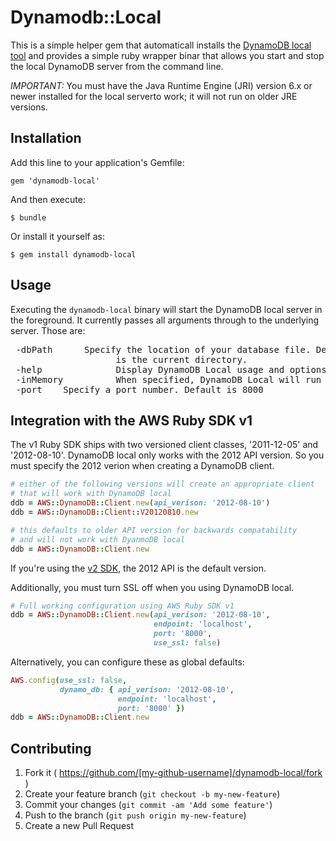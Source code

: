 # Dynamodb::Local

This is a simple helper gem that automaticall installs the [DynamoDB local tool](http://docs.aws.amazon.com/amazondynamodb/latest/developerguide/Tools.DynamoDBLocal.html) and provides a simple ruby wrapper binar that allows you start and stop the local DynamoDB server from the command line.

*IMPORTANT:* You must have the Java Runtime Engine (JRI) version 6.x or newer installed for the local serverto work; it will not run on older JRE versions.

## Installation

Add this line to your application's Gemfile:

    gem 'dynamodb-local'

And then execute:

    $ bundle

Or install it yourself as:

    $ gem install dynamodb-local

## Usage

Executing the `dynamodb-local` binary will start the DynamoDB local
server in the foreground. It currently passes all arguments through to
the underlying server. Those are:

<pre>
 -dbPath <path>     Specify the location of your database file. Default
                    is the current directory.
 -help              Display DynamoDB Local usage and options.
 -inMemory          When specified, DynamoDB Local will run in memory.
 -port <port-no.>   Specify a port number. Default is 8000
</pre>

## Integration with the AWS Ruby SDK v1

The v1 Ruby SDK ships with two versioned client classes, '2011-12-05'
and '2012-08-10'. DynamoDB local only works with the 2012 API version.
So you must specify the 2012 verion when creating a DynamoDB client.

```ruby
# either of the following versions will create an appropriate client
# that will work with DynamoDB local
ddb = AWS::DynamoDB::Client.new(api_verison: '2012-08-10')
ddb = AWS::DynamoDB::Client::V20120810.new

# this defaults to older API version for backwards compatability
# and will not work with DyanmoDB local
ddb = AWS::DynamoDB::Client.new
```

If you're using the [v2 SDK](https://github.com/aws/aws-sdk-core-ruby), the 2012 API is the default version.

Additionally, you must turn SSL off when you using DynamoDB local.

```ruby
# Full working configuration using AWS Ruby SDK v1
ddb = AWS::DynamoDB::Client.new(api_verison: '2012-08-10',
                                endpoint: 'localhost',
                                port: '8000',
                                use_ssl: false)
```

Alternatively, you can configure these as global defaults:

```ruby
AWS.config(use_ssl: false,
           dynamo_db: { api_verison: '2012-08-10',
                        endpoint: 'localhost',
                        port: '8000' })
ddb = AWS::DynamoDB::Client.new
```

## Contributing

1. Fork it ( https://github.com/[my-github-username]/dynamodb-local/fork )
2. Create your feature branch (`git checkout -b my-new-feature`)
3. Commit your changes (`git commit -am 'Add some feature'`)
4. Push to the branch (`git push origin my-new-feature`)
5. Create a new Pull Request

